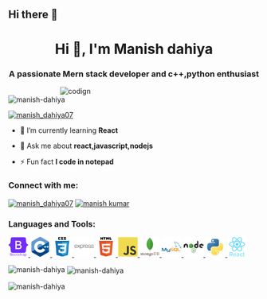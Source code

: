 ## Hi there 👋
<h1 align="center">Hi 👋, I'm Manish dahiya</h1>
<h3 align="center">A passionate Mern stack developer and c++,python enthusiast</h3>
<img align="right" alt="codign" width="400" src="https://miro.medium.com/v2/resize:fit:1280/1*MmLp2x6cMbr27HdRI9OSTg.gif">

<p align="left"> <img src="https://komarev.com/ghpvc/?username=manish-dahiya&label=Profile%20views&color=0e75b6&style=flat" alt="manish-dahiya" /> </p>

<p align="left"> <a href="https://twitter.com/manish_dahiya07" target="blank"><img src="https://img.shields.io/twitter/follow/manish_dahiya07?logo=twitter&style=for-the-badge" alt="manish_dahiya07" /></a> </p>

- 🌱 I’m currently learning **React**

- 💬 Ask me about **react,javascript,nodejs**

- ⚡ Fun fact **I  code in notepad**

<h3 align="left">Connect with me:</h3>
<p align="left">
<a href="https://twitter.com/manish_dahiya07" target="blank"><img align="center" src="https://raw.githubusercontent.com/rahuldkjain/github-profile-readme-generator/master/src/images/icons/Social/twitter.svg" alt="manish_dahiya07" height="30" width="40" /></a>
<a href="https://linkedin.com/in/manish kumar" target="blank"><img align="center" src="https://raw.githubusercontent.com/rahuldkjain/github-profile-readme-generator/master/src/images/icons/Social/linked-in-alt.svg" alt="manish kumar" height="30" width="40" /></a>
</p>

<h3 align="left">Languages and Tools:</h3>
<p align="left"> <a href="https://getbootstrap.com" target="_blank" rel="noreferrer"> <img src="https://raw.githubusercontent.com/devicons/devicon/master/icons/bootstrap/bootstrap-plain-wordmark.svg" alt="bootstrap" width="40" height="40"/> </a> <a href="https://www.w3schools.com/cpp/" target="_blank" rel="noreferrer"> <img src="https://raw.githubusercontent.com/devicons/devicon/master/icons/cplusplus/cplusplus-original.svg" alt="cplusplus" width="40" height="40"/> </a> <a href="https://www.w3schools.com/css/" target="_blank" rel="noreferrer"> <img src="https://raw.githubusercontent.com/devicons/devicon/master/icons/css3/css3-original-wordmark.svg" alt="css3" width="40" height="40"/> </a> <a href="https://expressjs.com" target="_blank" rel="noreferrer"> <img src="https://raw.githubusercontent.com/devicons/devicon/master/icons/express/express-original-wordmark.svg" alt="express" width="40" height="40"/> </a> <a href="https://www.w3.org/html/" target="_blank" rel="noreferrer"> <img src="https://raw.githubusercontent.com/devicons/devicon/master/icons/html5/html5-original-wordmark.svg" alt="html5" width="40" height="40"/> </a> <a href="https://developer.mozilla.org/en-US/docs/Web/JavaScript" target="_blank" rel="noreferrer"> <img src="https://raw.githubusercontent.com/devicons/devicon/master/icons/javascript/javascript-original.svg" alt="javascript" width="40" height="40"/> </a> <a href="https://www.mongodb.com/" target="_blank" rel="noreferrer"> <img src="https://raw.githubusercontent.com/devicons/devicon/master/icons/mongodb/mongodb-original-wordmark.svg" alt="mongodb" width="40" height="40"/> </a> <a href="https://www.mysql.com/" target="_blank" rel="noreferrer"> <img src="https://raw.githubusercontent.com/devicons/devicon/master/icons/mysql/mysql-original-wordmark.svg" alt="mysql" width="40" height="40"/> </a> <a href="https://nodejs.org" target="_blank" rel="noreferrer"> <img src="https://raw.githubusercontent.com/devicons/devicon/master/icons/nodejs/nodejs-original-wordmark.svg" alt="nodejs" width="40" height="40"/> </a> <a href="https://www.python.org" target="_blank" rel="noreferrer"> <img src="https://raw.githubusercontent.com/devicons/devicon/master/icons/python/python-original.svg" alt="python" width="40" height="40"/> </a> <a href="https://reactjs.org/" target="_blank" rel="noreferrer"> <img src="https://raw.githubusercontent.com/devicons/devicon/master/icons/react/react-original-wordmark.svg" alt="react" width="40" height="40"/> </a> </p>

<p><img align="left" src="https://github-readme-stats.vercel.app/api/top-langs?username=manish-dahiya&show_icons=true&locale=en&layout=compact" alt="manish-dahiya" /></p>

<p>&nbsp;<img align="center" src="https://github-readme-stats.vercel.app/api?username=manish-dahiya&show_icons=true&locale=en" alt="manish-dahiya" /></p>

<p><img align="center" src="https://github-readme-streak-stats.herokuapp.com/?user=manish-dahiya&" alt="manish-dahiya" /></p>

